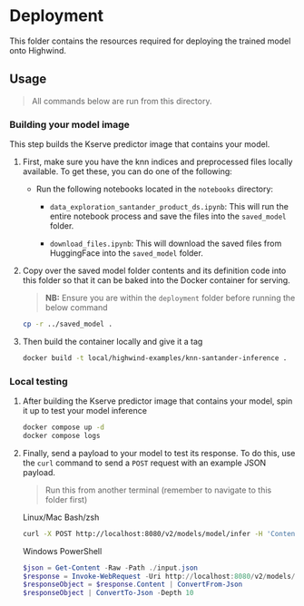 # Deployment

This folder contains the resources required for deploying the trained model onto Highwind.

## Usage

> All commands below are run from this directory.

### Building your model image

This step builds the Kserve predictor image that contains your model.

1. First, make sure you have the knn indices and preprocessed files locally available. To get these, you can do one of the following:
    - Run the following notebooks located in the `notebooks` directory:
        - `data_exploration_santander_product_ds.ipynb`: This will run the entire notebook process and save the files into the `saved_model` folder.

        - `download_files.ipynb`: This will download the saved files from HuggingFace into the `saved_model` folder.

1. Copy over the saved model folder contents and its definition code into this folder so that it can be baked into the Docker container for serving.
   > **NB:** Ensure you are within the `deployment` folder before running the below command

    ```bash
    cp -r ../saved_model .
    ```

1. Then build the container locally and give it a tag

    ```bash
    docker build -t local/highwind-examples/knn-santander-inference .
    ```

### Local testing

1. After building the Kserve predictor image that contains your model, spin it up to test your model inference

    ```bash
    docker compose up -d
    docker compose logs
    ```

1. Finally, send a payload to your model to test its response. To do this, use the `curl` command to send a `POST` request with an example JSON payload.

    > Run this from another terminal (remember to navigate to this folder first)

    Linux/Mac Bash/zsh

    ```bash
    curl -X POST http://localhost:8080/v2/models/model/infer -H 'Content-Type: application/json' -d @./input.json
    ```

    Windows PowerShell

    ```PowerShell
    $json = Get-Content -Raw -Path ./input.json
    $response = Invoke-WebRequest -Uri http://localhost:8080/v2/models/model/infer -Method Post -ContentType 'application/json' -Body ([System.Text.Encoding]::UTF8.GetBytes($json))
    $responseObject = $response.Content | ConvertFrom-Json
    $responseObject | ConvertTo-Json -Depth 10
    ```
